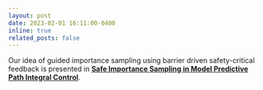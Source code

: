 ```yaml
---
layout: post
date: 2023-02-01 16:11:00-0400
inline: true
related_posts: false
---
```


Our idea of guided importance sampling using barrier driven safety-critical feedback is presented in <strong>[Safe Importance Sampling in Model Predictive Path Integral Control](https://arxiv.org/pdf/2303.03441.pdf)</strong>.
